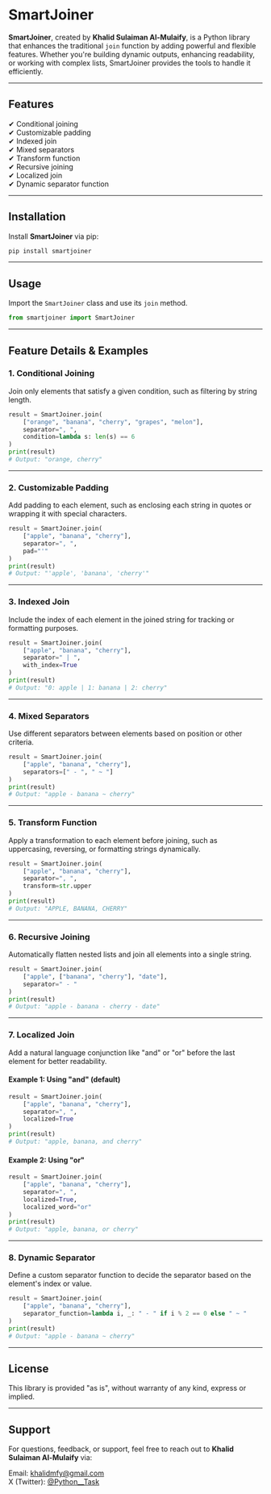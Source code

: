 # **SmartJoiner**

**SmartJoiner**, created by **Khalid Sulaiman Al-Mulaify**, is a Python library that enhances the traditional `join` function by adding powerful and flexible features. Whether you're building dynamic outputs, enhancing readability, or working with complex lists, SmartJoiner provides the tools to handle it efficiently.

---

## **Features**
✔ Conditional joining  
✔ Customizable padding  
✔ Indexed join  
✔ Mixed separators  
✔ Transform function  
✔ Recursive joining  
✔ Localized join  
✔ Dynamic separator function  

---

## **Installation**

Install **SmartJoiner** via pip:

```bash
pip install smartjoiner
```

---

## **Usage**

Import the `SmartJoiner` class and use its `join` method.

```python
from smartjoiner import SmartJoiner
```

---

## **Feature Details & Examples**

### 1. **Conditional Joining**
Join only elements that satisfy a given condition, such as filtering by string length.

```python
result = SmartJoiner.join(
    ["orange", "banana", "cherry", "grapes", "melon"],
    separator=", ",
    condition=lambda s: len(s) == 6
)
print(result)
# Output: "orange, cherry"
```

---

### 2. **Customizable Padding**
Add padding to each element, such as enclosing each string in quotes or wrapping it with special characters.

```python
result = SmartJoiner.join(
    ["apple", "banana", "cherry"],
    separator=", ",
    pad="'"
)
print(result)
# Output: "'apple', 'banana', 'cherry'"
```

---

### 3. **Indexed Join**
Include the index of each element in the joined string for tracking or formatting purposes.

```python
result = SmartJoiner.join(
    ["apple", "banana", "cherry"],
    separator=" | ",
    with_index=True
)
print(result)
# Output: "0: apple | 1: banana | 2: cherry"
```

---

### 4. **Mixed Separators**
Use different separators between elements based on position or other criteria.

```python
result = SmartJoiner.join(
    ["apple", "banana", "cherry"],
    separators=[" - ", " ~ "]
)
print(result)
# Output: "apple - banana ~ cherry"
```

---

### 5. **Transform Function**
Apply a transformation to each element before joining, such as uppercasing, reversing, or formatting strings dynamically.

```python
result = SmartJoiner.join(
    ["apple", "banana", "cherry"],
    separator=", ",
    transform=str.upper
)
print(result)
# Output: "APPLE, BANANA, CHERRY"
```

---

### 6. **Recursive Joining**
Automatically flatten nested lists and join all elements into a single string.

```python
result = SmartJoiner.join(
    ["apple", ["banana", "cherry"], "date"],
    separator=" - "
)
print(result)
# Output: "apple - banana - cherry - date"
```

---

### 7. **Localized Join**
Add a natural language conjunction like "and" or "or" before the last element for better readability.

#### Example 1: Using "and" (default)
```python
result = SmartJoiner.join(
    ["apple", "banana", "cherry"],
    separator=", ",
    localized=True
)
print(result)
# Output: "apple, banana, and cherry"
```

#### Example 2: Using "or"
```python
result = SmartJoiner.join(
    ["apple", "banana", "cherry"],
    separator=", ",
    localized=True,
    localized_word="or"
)
print(result)
# Output: "apple, banana, or cherry"
```

---

### 8. **Dynamic Separator**
Define a custom separator function to decide the separator based on the element's index or value.

```python
result = SmartJoiner.join(
    ["apple", "banana", "cherry"],
    separator_function=lambda i, _: " - " if i % 2 == 0 else " ~ "
)
print(result)
# Output: "apple - banana ~ cherry"
```

---

## **License**
This library is provided "as is", without warranty of any kind, express or implied.

---

## **Support**
For questions, feedback, or support, feel free to reach out to **Khalid Sulaiman Al-Mulaify** via:

Email: [khalidmfy@gmail.com](mailto:khalidmfy@gmail.com)  
X (Twitter): [@Python__Task](https://x.com/Python__Task)




